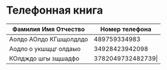 # Телефонная книга
| Фамилия Имя Отчество | Номер телефона |
| ----------- | ----------- |
| Аолдо АОлдо КГшщолдлдо |489759334983|
| Аодло о укшщцг олдаыо |34928423942098|
|КОлдждо шгы зщшадфо|3782049732482739\|